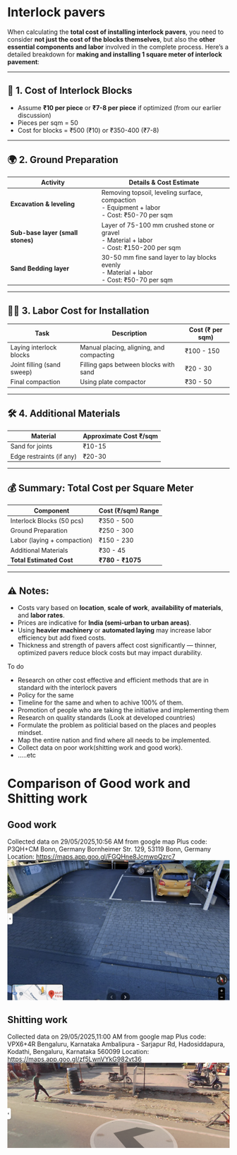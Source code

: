 # Interlock pavers

When calculating the **total cost of installing interlock pavers**, you need to consider **not just the cost of the blocks themselves**, but also the **other essential components and labor** involved in the complete process. Here’s a detailed breakdown for **making and installing 1 square meter of interlock pavement**:

---

## 🧱 1. **Cost of Interlock Blocks**

* Assume **₹10 per piece** or **₹7-8 per piece** if optimized (from our earlier discussion)
* Pieces per sqm = 50
* Cost for blocks = ₹500 (₹10) or ₹350-400 (₹7-8)

---

## 🌍 2. **Ground Preparation**

| Activity                          | Details & Cost Estimate                                                                             |
| --------------------------------- | --------------------------------------------------------------------------------------------------- |
| **Excavation & leveling**         | Removing topsoil, leveling surface, compaction <br> - Equipment + labor <br> - Cost: ₹50-70 per sqm |
| **Sub-base layer (small stones)** | Layer of 75-100 mm crushed stone or gravel <br> - Material + labor <br> - Cost: ₹150-200 per sqm    |
| **Sand Bedding layer**            | 30-50 mm fine sand layer to lay blocks evenly <br> - Material + labor <br> - Cost: ₹50-70 per sqm   |

---

## 👷‍♂️ 3. **Labor Cost for Installation**

| Task                       | Description                              | Cost (₹ per sqm) |
| -------------------------- | ---------------------------------------- | ---------------- |
| Laying interlock blocks    | Manual placing, aligning, and compacting | ₹100 - 150       |
| Joint filling (sand sweep) | Filling gaps between blocks with sand    | ₹20 - 30         |
| Final compaction           | Using plate compactor                    | ₹30 - 50         |

---

## 🛠️ 4. **Additional Materials**

| Material                 | Approximate Cost ₹/sqm |
| ------------------------ | ---------------------- |
| Sand for joints          | ₹10-15                 |
| Edge restraints (if any) | ₹20-30                 |

---

## 💰 **Summary: Total Cost per Square Meter**

| Component                   | Cost (₹/sqm) Range |
| --------------------------- | ------------------ |
| Interlock Blocks (50 pcs)   | ₹350 - 500         |
| Ground Preparation          | ₹250 - 300         |
| Labor (laying + compaction) | ₹150 - 230         |
| Additional Materials        | ₹30 - 45           |
| **Total Estimated Cost**    | **₹780 - ₹1075**   |

---

## ⚠️ **Notes:**

* Costs vary based on **location**, **scale of work**, **availability of materials**, and **labor rates**.
* Prices are indicative for **India (semi-urban to urban areas)**.
* Using **heavier machinery** or **automated laying** may increase labor efficiency but add fixed costs.
* Thickness and strength of pavers affect cost significantly — thinner, optimized pavers reduce block costs but may impact durability.

To do

- Research on other cost effective and efficient methods that are in standard with the interlock pavers
- Policy for the same
- Timeline for the same and when to achive 100% of them. 
- Promotion of people who are taking the initiative and implementing them
- Research on quality standards (Look at developed countries)
- Formulate the problem as politicial based on the places and peoples mindset.
- Map the entire nation and find where all needs to be implemented.
- Collect data on poor work(shitting work and good work).
- .....etc

# Comparison of Good work and Shitting work


## Good work
Collected data on 29/05/2025,10:56 AM from google map
Plus code: P3QH+CM Bonn, Germany
Bornheimer Str. 129, 53119 Bonn, Germany
Location: https://maps.app.goo.gl/FGQHne8JcmwpQzrc7
![Alt text](images/img1.png)

## Shitting work
Collected data on 29/05/2025,11:00 AM from google map
Plus code: VPX6+4R Bengaluru, Karnataka
Ambalipura - Sarjapur Rd, Hadosiddapura, Kodathi, Bengaluru, Karnataka 560099
Location: https://maps.app.goo.gl/zf5LwnVYkG982vt36
![Alt text](images/img2.png)